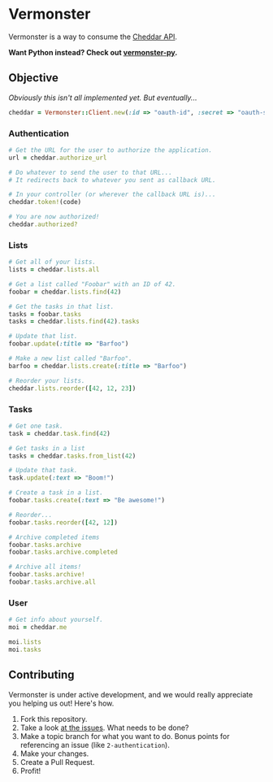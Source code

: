 # Vermonster

Vermonster is a way to consume the [Cheddar API](https://cheddarapp.com/developer).

**Want Python instead? Check out [vermonster-py](https://github.com/jpennell/vermonster-py).**

## Objective

_Obviously this isn't all implemented yet. But eventually..._

``` ruby
cheddar = Vermonster::Client.new(:id => "oauth-id", :secret => "oauth-secret")
```


### Authentication

``` ruby
# Get the URL for the user to authorize the application.
url = cheddar.authorize_url

# Do whatever to send the user to that URL...
# It redirects back to whatever you sent as callback URL.

# In your controller (or wherever the callback URL is)...
cheddar.token!(code)

# You are now authorized!
cheddar.authorized?
```


### Lists

``` ruby
# Get all of your lists.
lists = cheddar.lists.all

# Get a list called "Foobar" with an ID of 42.
foobar = cheddar.lists.find(42)

# Get the tasks in that list.
tasks = foobar.tasks
tasks = cheddar.lists.find(42).tasks

# Update that list.
foobar.update(:title => "Barfoo")

# Make a new list called "Barfoo".
barfoo = cheddar.lists.create(:title => "Barfoo")

# Reorder your lists.
cheddar.lists.reorder([42, 12, 23])
```


### Tasks

``` ruby
# Get one task.
task = cheddar.task.find(42)

# Get tasks in a list
tasks = cheddar.tasks.from_list(42)

# Update that task.
task.update(:text => "Boom!")

# Create a task in a list.
foobar.tasks.create(:text => "Be awesome!")

# Reorder...
foobar.tasks.reorder([42, 12])

# Archive completed items
foobar.tasks.archive
foobar.tasks.archive.completed

# Archive all items!
foobar.tasks.archive!
foobar.tasks.archive.all
```


### User

``` ruby
# Get info about yourself.
moi = cheddar.me

moi.lists
moi.tasks
```

## Contributing

Vermonster is under active development, and we would really appreciate you helping us out! Here's how.

1. Fork this repository.
2. Take a look [at the issues](https://github.com/eturk/vermonster/issues). What needs to be done?
3. Make a topic branch for what you want to do. Bonus points for referencing an issue (like `2-authentication`).
4. Make your changes.
5. Create a Pull Request.
6. Profit!

